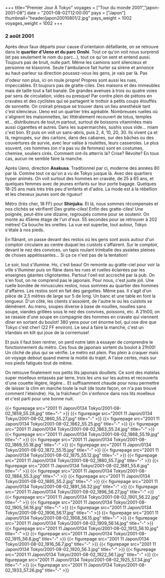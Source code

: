 +++
title="Premier Jour À Tokyo"
voyages = ["Tour du monde 2001","japon-2001-08"]
date = "2001-08-02T12:00:00"
pays = ["Japon"]
thumbnail="header/japon20010801/2.jpg"
pays_weight = 1002
voyages_weight = 1002
+++
### 2 août 2001

Après deux faux départs pour cause d'orientaion défaillante, on se retrouve 
dans le <b>quartier d'Ueno et du parc Onshi</b>. Tout ce qu'on voit nous surprend 
(et pas seulement le nom du parc...), tout ce qu'on sent et entend aussi. Toujours 
pas de bruit, nulle part. Même les camions sont silencieux et personne ne klaxonne. 
Seule l'ambulance fait hurler sa sirène et annonce au haut-parleur sa direction 
poussez-vous les gens, je vais par là. Pas d'odeur non plus, ici on roule 
propre! Propres sont aussi les rues, impeccables. Et toujours pas de gratte-ciles. 
Des maisons et des immeubles mais de taille tout a fait banale. De grandes avenues 
à trois ou quatre voies par sens de circulation, vides ou presque! Par contre 
plein de piétons en cravates et des cyclistes qui se partagent le trottoir à 
petits coups étouffés de sonnette. On croirait presque se trouver dans un lieu 
anesthésié tant c'est silencieux. Ueno est un quartier très agréable. Nombreuses 
ruelles où s'alignent les maisonnettes, lac littéralement recouvert de lotus, 
temples et... distributeurs de tout,m partout, surtout de boissons vitaminées 
mais aussi cigarettes et autres. Dans les supermarchés, sushis sous vide... miam 
c'est bon. Et puis on voit un sans-abris, puis 2, 4, 10, 20, 30. Ils vivent 
ça et là, regroupés, sur des cartons, dans des cabanes, sur des bâches ou des 
couvertures de survie, avec leur valise à roulettes, leurs casseroles. Le plus 
souvent, ces hommes (on n'a pas vu de femmes) sont en costumes, chemise, souliers 
cirés. Comment ont-ils atterris là? Crise? Révolte? En tous cas, aucun ne semble 
faire la manche. 

Après Ueno, direction <b>Asakusa</b>. Traditionnel par ci, moderne des années 
80 par là. Comme tout ce qu'on a vu de Tokyo jusque là. Avec des quartiers hyper 
animés. On voit surtout des hommes en cravate, de 25 à 65 ans, et quelques femmes 
avec de jeunes enfants sur leur porte bagage. Quelques 18-25 ans mais très très 
peu d'enfants et d'ados. La mode est à la rébellion et les cheveux jaunes sont 
de rigueur! 

Métro (très cher, 18 FF) pour <b>Shinjuku</b>. Et là, nous sommes récompensés 
et nos clichés se vérifient! Des gratte-ciles! Enfin des gratte-ciles! Une poignée, 
peut-être une dizaine, regroupés comme pour se soutenir. On monte au 45ème étage 
de l'un d'eux. 55 secondes pour se retrouver à 202 mètres! Ca bouche les oreilles. 
La vue est superbe, tout autour, Tokyo s'étale à nos pieds. 

En flânant, on passe devant des restos où les gens sont assis autour d'un comptoir 
circulaire au centre duquel les cuistots s'affairent. Sur le comptoir, devant 
le nez des convices, un tapis roulant trimballe des assietes pleines de choses 
appétissantes... Si ça ce n'est pas de la tentation!

Le soir, tout s'illumine. Ho, c'est beau! On remonte au gratte-ciel pour voir 
la ville s'illuminer puis on flâne dans les rues et ruelles éclairées par les 
enseignes géantes clignotantes. Partout l'oeil est accroché par la pub. On s'en 
fout, on ne comprend pas le japonais. Pour nous, c'est juste joli. Une ruelle 
bondée de minuscules restos, nous sommes au quartier des hommes d'affaires. 
Les restos sont en fait des gargottes. Même pas. Il s'agit d'un pièce de 2,5 
mètres de large sur 5 de long. Un banc et une table en font la longueur. D'un 
côté, les clients s'assoient, de l'autre le ou les cuistots se démènent. Au 
menu, soupes diverse à base de nouilles, nouilles sans soupe, viandes grillées 
sous le nez des convives, poissons, etc. A 21h00, on se rasasie d'une soupe 
en compagnie des hommes en cravate qui viennent dîner en sortant du boulot! 
380 yens pour cet énorme bol, qui ose dire que Tokyo c'est cher! (22 FF environ). 
Le seul à faire la manche, c'est un irlandais en kilt qui joue de la cornemuse!

Et puis il faut bien rentrer, on perd notre latin à essayer de comprendre le 
fonctionnement du métro. Ces fous de japonais sortent du boulot à 21h00! Un 
cliché de plus qui se vérifie. Le métro est plein. Pas plein à craquer mais 
on voyage debout quand meme la moitié du trajet. A l'aise certes, mais sur nos 
pieds fatigués tout de même.

On retrouve finalement nos petits lits japonais douillets. Ce sont des matelas 
super moelleux entassés par terre, trois les uns sur les autres et recouverts 
d'une couette légère, légère... Et suffisamment chaude pour nosu permettre de 
laisser la clim en marche toute la nuit (de toute façon, on n'a pas trouvé comment 
l'éteindre). Ha, la fraîcheur! On s'enfonce dans nos lits moelleux et c'est 
parti pour une bonne nuit.


<div id="TOTO">{{< figurepage src="2001 11 Japon/0134 Tokyo/2001-08-02_1859_55.28.jpg" title="-"  >}}
{{< figurepage src="2001 11 Japon/0134 Tokyo/2001-08-02_1860_55.27.jpg" title="-"  >}}
{{< figurepage src="2001 11 Japon/0134 Tokyo/2001-08-02_1862_55.25.jpg" title="-"  >}}
{{< figurepage src="2001 11 Japon/0134 Tokyo/2001-08-02_1863_55.24.jpg" title="-"  >}}
{{< figurepage src="2001 11 Japon/0134 Tokyo/2001-08-02_1868_55.19.jpg" title="-"  >}}
{{< figurepage src="2001 11 Japon/0134 Tokyo/2001-08-02_1869_55.18.jpg" title="-"  >}}
{{< figurepage src="2001 11 Japon/0134 Tokyo/2001-08-02_1872_55.15.jpg" title="-"  >}}
{{< figurepage src="2001 11 Japon/0134 Tokyo/2001-08-02_1875_55.12.jpg" title="-"  >}}
{{< figurepage src="2001 11 Japon/0134 Tokyo/2001-08-02_1880_55.7.jpg" title="-"  >}}
{{< figurepage src="2001 11 Japon/0134 Tokyo/2001-08-02_1881_55.6.jpg" title="-"  >}}
{{< figurepage src="2001 11 Japon/0134 Tokyo/2001-08-02_1884_55.3.jpg" title="-"  >}}
{{< figurepage src="2001 11 Japon/0134 Tokyo/2001-08-02_1885_55.2.jpg" title="-"  >}}
{{< figurepage src="2001 11 Japon/0134 Tokyo/2001-08-02_1891_56.32.jpg" title="-"  >}}
{{< figurepage src="2001 11 Japon/0134 Tokyo/2001-08-02_1896_56.27.jpg" title="-"  >}}
{{< figurepage src="2001 11 Japon/0134 Tokyo/2001-08-02_1901_56.22.jpg" title="-"  >}}
{{< figurepage src="2001 11 Japon/0134 Tokyo/2001-08-02_1905_56.18.jpg" title="-"  >}}
{{< figurepage src="2001 11 Japon/0134 Tokyo/2001-08-02_1906_56.17.jpg" title="-"  >}}
{{< figurepage src="2001 11 Japon/0134 Tokyo/2001-08-02_1908_56.15.jpg" title="-"  >}}
{{< figurepage src="2001 11 Japon/0134 Tokyo/2001-08-02_1909_56.14.jpg" title="-"  >}}
{{< figurepage src="2001 11 Japon/0134 Tokyo/2001-08-02_1913_56.10.jpg" title="-"  >}}
{{< figurepage src="2001 11 Japon/0134 Tokyo/2001-08-02_1915_56.8.jpg" title="-"  >}}
{{< figurepage src="2001 11 Japon/0134 Tokyo/2001-08-02_1916_56.7.jpg" title="-"  >}}
{{< figurepage src="2001 11 Japon/0134 Tokyo/2001-08-02_1920_56.3.jpg" title="-"  >}}
{{< figurepage src="2001 11 Japon/0134 Tokyo/2001-08-02_1922_56.1.jpg" title="-"  >}}
{{< figurepage src="2001 11 Japon/0134 Tokyo/2001-08-02_1925_57.34.jpg" title="-"  >}}
{{< figurepage src="2001 11 Japon/0134 Tokyo/2001-08-02_1933_57.26.jpg" title="-"  >}}
</DIV>

